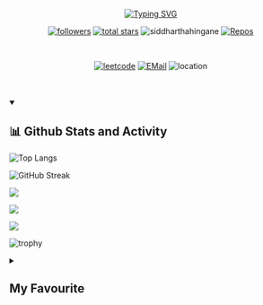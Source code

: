 <p align=center>
<a href="https://git.io/typing-svg"><img src="https://readme-typing-svg.demolab.com?font=Raleway&size=22&pause=1000&color=FB0C0CA9&background=FFFFFF00&center=true&vCenter=true&width=435&lines=Hey!++Siddhartha+here;Follow+me+on+Github+and+LeetCode" alt="Typing SVG" /></a></p>

<!--
**SiddharthaHingane/SiddharthaHingane** is a ✨ _special_ ✨ repository because its `README.md` (this file) appears on your GitHub profile. -->

<p align=center>
<a href="https://github.com/SiddharthaHingane?tab=followers">
    <img alt="followers" title="Follow me on Github" src="https://custom-icon-badges.demolab.com/github/followers/SiddharthaHingane?color=236ad3&labelColor=1155ba&style=for-the-badge&logo=person-add&label=Follow&logoColor=white"/></a>
    <a href="https://github.com/SiddharthaHingane?tab=repositories&sort=stargazers">
    <img alt="total stars" title="Total stars on GitHub" src="https://custom-icon-badges.demolab.com/github/stars/SiddharthaHingane?color=55960c&style=for-the-badge&labelColor=488207&logo=star"/></a>
    <a><img src="https://komarev.com/ghpvc/?username=siddharthahingane&label=Profile%20views&color=0e75b6&style=for-the-badge" alt="siddharthahingane" /> </a>
    <a href="https://github.com/SiddharthaHingane?tab=repositories">
    <img alt="Repos" src="https://custom-icon-badges.demolab.com/badge/-My%20Repos-blue?style=for-the-badge&logoColor=white&logo=repo"></a></p>
<br>
<p align=center>
<a href="https://leetcode.com/siddharthahingane/" target="_blank">
    <img alt="leetcode" src="https://img.shields.io/badge/-Leetcode-black?style=for-the-badge&labelColor=black&logo=leetcode&logoColor=orange"></a>
<a href="mailto:siddharthahingane@gmail.com"><img alt="EMail" src="https://custom-icon-badges.demolab.com/badge/-siddharthahingane@gmail.com-red?style=for-the-badge&logo=mention&logoColor=white"></a>
    <a><img alt="location" src="https://custom-icon-badges.demolab.com/badge/India-purple?style=for-the-badge&logo=location&logoColor=white"></a></p>
<br><br>
  
 <details open>
 <summary><h2>📊 Github Stats and Activity</h2></summary>
 
![Top Langs](https://github-readme-stats.vercel.app/api/top-langs/?username=SiddharthaHingane&layout=compact&theme=dracula)

![GitHub Streak](https://github-readme-streak-stats.herokuapp.com?user=SiddharthaHingane&theme=tokyonight&hide_border=true&date_format=M%20j%5B%2C%20Y%5D)

![](http://github-profile-summary-cards.vercel.app/api/cards/stats?username=SiddharthaHingane&theme=ayu_mirage)

![](http://github-profile-summary-cards.vercel.app/api/cards/profile-details?username=SiddharthaHingane&theme=codeSTACKr)

![](http://github-profile-summary-cards.vercel.app/api/cards/productive-time?username=SiddharthaHingane&theme=2077&utcOffset=5.30)
    
![trophy](https://github-profile-trophy.vercel.app/?username=SiddharthaHingane&theme=onedark)
</details>

<details>
    <summary><h2>My Favourite</h2></summary>
    <h3>📊 Analytics</h3>
    <a><img alt="Google Analytics" src="https://img.shields.io/badge/Google%20Analytics-E37400?logo=google%20analytics&logoColor=white"></a>
    <a><img alt="WakaTime" src="https://img.shields.io/badge/WakaTime-000000?logo=WakaTime&logoColor=white"></a>
    <br><br>
    <h3>📝 Blog</h3>
    <a><img alt="Blogger" src="https://img.shields.io/badge/Blogger-FF5722?logo=blogger&logoColor=white"></a>
    <a><img alt="Dev.to" src="https://img.shields.io/badge/dev.to-0A0A0A?logo=devdotto&logoColor=white"></a>
    <a><img alt="GeeksforGeeks" src="https://img.shields.io/badge/GeeksforGeeks-298D46?logo=geeksforgeeks&logoColor=white"></a>
    <a><img alt="Ghost" src="https://img.shields.io/badge/Ghost-000?logo=ghost&logoColor=yellow"></a>
    <a><img alt="Medium" src="https://img.shields.io/badge/Medium-12100E?logo=medium&logoColor=white"></a>
    <a><img alt="Wix" src="https://img.shields.io/badge/Wix-000?logo=wix&logoColor=white"></a>
    <a><img alt="WordPress" src="https://img.shields.io/badge/Wordpress-21759B?logo=wordpress&logoColor=white"></a>
    <br><br>
    <h3>📱 Contact</h3>
    <a><img alt="G Mail" src="https://img.shields.io/badge/Gmail-D14836?logo=gmail&logoColor=white"></a>
    <a><img alt="Messenger" src="https://img.shields.io/badge/Messenger-00B2FF?logo=messenger&logoColor=white"></a>
    <a><img alt="Microsoft Outlook" src="https://img.shields.io/badge/Microsoft_Outlook-0078D4?logo=microsoft-outlook&logoColor=white"></a>
    <a><img alt="Telegram" src="https://img.shields.io/badge/Telegram-2CA5E0?logo=telegram&logoColor=white"></a>
    <a><img alt="WhatsApp" src="https://img.shields.io/badge/WhatsApp-25D366?logo=whatsapp&logoColor=white"></a>
    <br><br>
    <h3>☁ Cloud</h3>
    <a><img alt="Amazon AWS" src="https://img.shields.io/badge/Amazon_AWS-FF9900?logo=amazonaws&logoColor=white"></a>
    <a><img alt="Github Actions" src="https://img.shields.io/badge/GitHub_Actions-2088FF?logo=github-actions&logoColor=white"></a>
    <a><img alt="Google Cloud" src="https://img.shields.io/badge/Google_Cloud-4285F4?logo=google-cloud&logoColor=white"></a>
    <a><img alt="Heroku" src="https://img.shields.io/badge/Heroku-430098logo=heroku&logoColor=white"></a>
    <a><img alt="iCloud" src="https://img.shields.io/badge/iCloud-3693F3?logo=iCloud&logoColor=white"></a>
    <a><img alt="Oracle" src="https://img.shields.io/badge/Oracle-F80000?logo=oracle&logoColor=black"></a>
    <a><img alt="Vercel" src="https://img.shields.io/badge/Vercel-000000?logo=vercel&logoColor=white"></a>
    <br><br>
    <h3>⚡ Database</h3>
    <a><img alt="Microsoft SQL Server" src="https://img.shields.io/badge/Microsoft%20SQL%20Server-CC2927?logo=microsoft%20sql%20server&logoColor=white"></a>
    <a><img alt="My SQL" src="https://img.shields.io/badge/MySQL-005C84?logo=mysql&logoColor=white"></a>
    <a><img alt="Oracle" src="https://img.shields.io/badge/Oracle-F80000?logo=Oracle&logoColor=white"></a>
    <br><br>
    <h3>🖍 Design</h3>
    <a><img alt="Adobe after Affects" src="https://img.shields.io/badge/Adobe%20after%20affects-CF96FD?logo=Adobe%20after%20effects&logoColor=393665"></a>
    <a><img alt="Adobe Creative Cloud" src="https://img.shields.io/badge/Adobe%20Creative%20Cloud-DA1F26?logo=Adobe%20Creative%20Cloud&logoColor=white"></a>
    <a><img alt="Adobe Illustrator" src="https://img.shields.io/badge/Adobe%20Illustrator-FF9A00?logo=adobe%20illustrator&logoColor=white"></a>
    <a><img alt="Adobe Indesign" src="https://img.shields.io/badge/Adobe%20InDesign-FF3366?logo=Adobe%20InDesign&logoColor=white"></a>
    <a><img alt="Adobe Lightroom" src="https://img.shields.io/badge/Adobe%20Lightroom-31A8FF?logo=Adobe%20Lightroom&logoColor=white"></a>
    <a><img alt="Adobe PhotoShop" src="https://img.shields.io/badge/Adobe%20Photoshop-31A8FF?logo=Adobe%20Photoshop&logoColor=black"></a>
    <a><img alt="Adobe Premiere Pro" src="https://img.shields.io/badge/Adobe%20Premiere%20Pro-9999FF?logo=Adobe%20Premiere%20Pro&logoColor=white"></a>
    <a><img alt="Adobe XD" src="https://img.shields.io/badge/Adobe%20XD-470137?logo=Adobe%20XD&logoColor=#FF61F6"></a>
    <a><img alt="Blender" src="https://img.shields.io/badge/blender-%23F5792A.svg?logo=blender&logoColor=white"></a>
    <a><img alt="Canva" src="https://img.shields.io/badge/Canva-%2300C4CC.svg?logo=Canva&logoColor=white"></a>
    <a><img alt="Figma" src="https://img.shields.io/badge/Figma-F24E1E?logo=figma&logoColor=white"></a>
    <a><img alt="GIMP" src="https://img.shields.io/badge/gimp-5C5543?logo=gimp&logoColor=white"></a>
    <br><br>
    <h3>📚 Education</h3>
    <a><img alt="Codecademy" src="https://img.shields.io/badge/Codecademy-FFF0E5?logo=codecademy&logoColor=303347"></a>
    <a><img alt="Coding Ninjas" src="https://img.shields.io/badge/coding%20ninjas-DD6620?logo=codingninjas&logoColor=white"></a>
    <a><img alt="Duolingo" src="https://img.shields.io/badge/Duolingo-58CC02?logo=Duolingo&logoColor=white"></a>
    <a><img alt="Free Code Camp" src="https://img.shields.io/badge/freecodecamp-27273D?logo=freecodecamp&logoColor=white"></a>
    <a><img alt="Gitignore Io" src="https://img.shields.io/badge/gitignore%20io-204ECF?logo=gitignoredotio&logoColor=white"></a>
    <a><img alt="Microsoft Acedemic" src="https://img.shields.io/badge/Microsoft%20Academic-2D9FD9?logo=Microsoft%20Academic&logoColor=white"></a>
    <a><img alt="Skill Share" src="https://img.shields.io/badge/skill%20share-002333?logo=skillshare&logoColor=white"></a>
    <a><img alt="Udemy" src="https://img.shields.io/badge/Udemy-EC5252?logo=Udemy&logoColor=white"></a>
    <br><br>
    <h3>🍔 Food</h3>
    <a><img alt="Burger King" src="https://img.shields.io/badge/Burger%20King-D62300?logo=Burger%20King&logoColor=white"></a>
    <a><img alt="KFC" src="https://img.shields.io/badge/KFC-F40027?logo=kfc&logoColor=white"></a>
    <a><img alt="McDonalds" src="https://img.shields.io/badge/McDonald's-FBC817?logo=McDonald's&logoColor=white"></a>
    <a><img alt="Swiggy" src="https://img.shields.io/badge/Swiggy-FC8019?logo=Swiggy&logoColor=white"></a>
    <a><img alt="Uber Eats" src="https://img.shields.io/badge/Uber_Eats-5FB709?logo=uber-eats&logoColor=white"></a>
    <a><img alt="Zomato" src="https://img.shields.io/badge/Zomato-E23744?logo=zomato&logoColor=white"></a>
    <br><br>
    <h3>🚀 Frameworks & Library</h3>
    <a><img alt="Apache" src="https://img.shields.io/badge/Apache-D22128?logo=Apache&logoColor=white"></a>
    <a><img alt="Bootstrap" src="https://img.shields.io/badge/Bootstrap-563D7C?logo=bootstrap&logoColor=white"></a>
    <a><img alt="Font Awesome" src="https://img.shields.io/badge/Font_Awesome-339AF0?logo=fontawesome&logoColor=white"></a>
    <a><img alt="GitBook" src="https://img.shields.io/badge/GitBook-7B36ED?logo=gitbook&logoColor=white"></a>
    <a><img alt="Github Pages" src="https://img.shields.io/badge/GitHub%20Pages-222222?logo=GitHub%20Pages&logoColor=white"></a>
    <a><img alt="JQuery" src="https://img.shields.io/badge/jQuery-0769AD?logo=jquery&logoColor=white"></a>
    <a><img alt="Jupyter" src="https://img.shields.io/badge/Jupyter-F37626.svg?logo=Jupyter&logoColor=white"></a>
    <a><img alt="Markdown" src="https://img.shields.io/badge/Markdown-000000?logo=markdown&logoColor=white"></a>
    <a><img alt="Microsoft" src="https://img.shields.io/badge/Microsoft-666666?logo=microsoft&logoColor=white"></a>
    <a><img alt="NodeJS" src="https://img.shields.io/badge/Node.js-339933?logo=nodedotjs&logoColor=white"></a>
    <a><img alt="PyPi" src="https://img.shields.io/badge/pypi-3775A9?logo=pypi&logoColor=white"></a>
    <a><img alt="P5 JS" src="https://img.shields.io/badge/p5%20js-ED225D?logo=p5dotjs&logoColor=white"></a>
    <a><img alt="R" src="https://img.shields.io/badge/R-276DC3?logo=r&logoColor=white"></a>
    <a><img alt="React" src="https://img.shields.io/badge/React-20232A?logo=react&logoColor=61DAFB"></a>
    <a><img alt="Rust" src="https://img.shields.io/badge/Rust-000000?logo=rust&logoColor=white"></a>
    <a><img alt="Shopify" src="https://img.shields.io/badge/shopify-8DB543?logo=Shopify&logoColor=white"></a>
    <a><img alt="Unity" src="https://img.shields.io/badge/Unity-100000?logo=unity&logoColor=white"></a>
    <a><img alt="Vue JS" src="https://img.shields.io/badge/Vue.js-35495E?logo=vuedotjs&logoColor=4FC08D"></a>
    <br><br>
    <h3>❤ Funding</h3>
    <a><img alt="Amazon Pay" src="https://img.shields.io/badge/amazon%20pay-F79114?logo=amazon%20pay&logoColor=white"></a>
    <a><img alt="Apple Pay" src="https://img.shields.io/badge/apple%20pay-007AFF?logo=apple%20pay&logoColor=white"></a>
    <a><img alt="Buy Me A Coffee" src="https://img.shields.io/badge/Buy_Me_A_Coffee-FFDD00?logo=buy-me-a-coffee&logoColor=black"></a>
    <a><img alt="G Pay" src="https://img.shields.io/badge/G%20pay-2875E3?logo=googlepay&logoColor=white"></a>
    <a><img alt="MasterCard" src="https://img.shields.io/badge/MasterCard-EB001B?logo=MasterCard&logoColor=white"></a>
    <a><img alt="PayPal" src="https://img.shields.io/badge/PayPal-00457C?logo=paypal&logoColor=white"></a>
    <a><img alt="PayTM" src="https://img.shields.io/badge/Paytm-002970?logo=paytm&logoColor=00BAF2"></a>
    <a><img alt="PhonePe" src="https://img.shields.io/badge/phonepe-3DDC84?logo=phonepe&logoColor=white&color=purple"></a>
    <a><img alt="Samsung Pay" src="https://img.shields.io/badge/samsung%20pay-1D49C0?logo=samsung%20pay&logoColor=white"></a>
    <a><img alt="Sponsor" src="https://img.shields.io/badge/sponsor-30363D?logo=GitHub-Sponsors&logoColor=#white"></a>
    <br><br>
    <h3>🎮 Games</h3>
    <a><img alt="FIFA" src="https://img.shields.io/badge/FIFA-B7312F?logo=fifa&logoColor=white"></a>
    <a><img alt="PlayStation" src="https://img.shields.io/badge/PlayStation-003791?logo=playstation&logoColor=white"></a>
    <a><img alt="Republic of Gamers(ROG)" src="https://img.shields.io/badge/Republic%20of%20Gamers-FF0029?logo=Republic%20of%20Gamers&logoColor=white"></a>
    <a><img alt="XBox" src="https://img.shields.io/badge/Xbox-107C10?logo=xbox&logoColor=white"></a>
    <br><br>
    <h3>🤜 Group</h3>
    <a><img alt="Discord" src="https://img.shields.io/badge/Discord-5865F2?logo=discord&logoColor=white"></a>
    <a><img alt="Google Meet" src="https://img.shields.io/badge/Google%20Meet-00897B?logo=google-meet&logoColor=white"></a>
    <a><img alt="Microsoft Teams" src="https://img.shields.io/badge/Microsoft_Teams-6264A7?logo=microsoft-teams&logoColor=white"></a>
    <a><img alt="Skype" src="https://img.shields.io/badge/Skype-00AFF0?logo=skype&logoColor=white"></a>
    <a><img alt="Zoom" src="https://img.shields.io/badge/Zoom-2D8CFF?logo=zoom&logoColor=white"></a>
    <br><br>
    <h3>👩‍💻 IDE</h3>
    <a><img alt="Adobe DreamWeaver" src="https://img.shields.io/badge/Adobe%20Dreamweaver-072401?logo=Adobe%20Dreamweaver&logoColor=34F400"></a>
    <a><img alt="Android Studio" src="https://img.shields.io/badge/Android_Studio-3DDC84?logo=android-studio&logoColor=white"></a>
    <a><img alt="Arduino IDE" src="https://img.shields.io/badge/Arduino_IDE-00979D?logo=arduino&logoColor=white"></a>
    <a><img alt="Notepad++" src="https://img.shields.io/badge/Notepad++-90E59A.svg?logo=notepad%2B%2B&logoColor=black"></a>
    <a><img alt="PyCharm" src="https://img.shields.io/badge/PyCharm-000000.svg?logo=PyCharm&logoColor=white"></a>
    <a><img alt="Replit" src="https://img.shields.io/badge/replit-667881?logo=replit&logoColor=white"></a>
    <a><img alt="VS Code" src="https://img.shields.io/badge/VSCode-0078D4?logo=visual%20studio%20code&logoColor=white"></a>
    <br><br>
    <h3>👩‍💻 Languages</h3>
    <a><img alt="C" src="https://img.shields.io/badge/C-00599C?logo=c&logoColor=white"></a>
    <a><img alt="C#" src="https://img.shields.io/badge/C%23-239120?logo=c-sharp&logoColor=white"></a>
    <a><img alt="C++" src="https://img.shields.io/badge/C%2B%2B-00599C?logo=c%2B%2B&logoColor=white"></a>
    <a><img alt="CSS" src="https://img.shields.io/badge/CSS3-1572B6?logo=css3&logoColor=white"></a>
    <a><img alt="D" src="https://img.shields.io/badge/D-CC342D?logo=d&logoColor=white"></a>
    <a><img alt="Dart" src="https://img.shields.io/badge/Dart-0175C2?logo=dart&logoColor=white"></a>
    <a><img alt="HTML" src="https://img.shields.io/badge/HTML5-E34F26?logo=html5&logoColor=white"></a>
    <a><img alt="JS" src="https://img.shields.io/badge/JavaScript-323330?logo=javascript&logoColor=F7DF1E"></a>
    <a><img alt="Json" src="https://img.shields.io/badge/json-5E5C5C?logo=json&logoColor=white"></a>
    <a><img alt="Kotlin" src="https://img.shields.io/badge/Kotlin-0095D5?logo=kotlin&logoColor=white"></a>
    <a><img alt="PHP" src="https://img.shields.io/badge/PHP-777BB4?logo=php&logoColor=white"></a>
    <a><img alt="Python" src="https://img.shields.io/badge/Python-FFD43B?logo=python&logoColor=blue"></a>
    <a><img alt="R" src="https://img.shields.io/badge/R-276DC3?logo=r&logoColor=white"></a>
    <a><img alt="Ruby" src="https://img.shields.io/badge/Ruby-CC342D?logo=ruby&logoColor=white"></a>
    <a><img alt="Rust" src="https://img.shields.io/badge/Rust-black?logo=rust&logoColor=#E57324"></a>
    <a><img alt="Scratch" src="https://img.shields.io/badge/Scratch-4D97FF?logo=Scratch&logoColor=white"></a>
    <a><img alt="TypeScript" src="https://img.shields.io/badge/TypeScript-007ACC?logo=typescript&logoColor=white"></a>
    <br><br>
    <h3>👨‍💻 Office</h3>
    <a><img alt="Apache OpenOffice" src="https://img.shields.io/badge/Apache_OpenOffice-0E85CD?logo=ApacheOpenOffice&logoColor=white"></a>
    <a><img alt="Google Sheets" src="https://img.shields.io/badge/Google%20Sheets-34A853?logo=google-sheets&logoColor=white"></a>
    <a><img alt="LibreOffice" src="https://img.shields.io/badge/LibreOffice-18A303?logo=LibreOffice&logoColor=white"></a>
    <a><img alt="Microsoft Office" src="https://img.shields.io/badge/Microsoft_Office-D83B01?logo=microsoft-office&logoColor=white"></a>
    <a><img alt="Microsoft SharePoint" src="https://img.shields.io/badge/Microsoft_SharePoint-0078D4?logo=microsoft-sharepoint&logoColor=white"></a>
    <a><img alt="Microsoft SQL Server" src="https://img.shields.io/badge/Microsoft_SQL_Server-CC2927?logo=microsoft-sql-server&logoColor=white"></a>
    <a><img alt="Microsoft Visio" src="https://img.shields.io/badge/Microsoft_Visio-3955A3?logo=microsoft-visio&logoColor=white"></a>
    <br><br>
    <h3>💻 OS</h3>
    <a><img alt="Alpine Linux" src="https://img.shields.io/badge/Alpine_Linux-0D597F?logo=alpine-linux&logoColor=white"></a>
    <a><img alt="Android" src="https://img.shields.io/badge/Android-3DDC84?logo=android&logoColor=white"></a>
    <a><img alt="Arch Linux" src="https://img.shields.io/badge/Arch_Linux-1793D1?logo=arch-linux&logoColor=white"></a>
    <a><img alt="Artix Linux" src="https://img.shields.io/badge/Artix_Linux-10A0CC?logo=artix-linux&logoColor=white"></a>
    <a><img alt="Debian" src="https://img.shields.io/badge/Debian-A81D33?logo=debian&logoColor=white"></a>
    <a><img alt="iOS" src="https://img.shields.io/badge/iOS-000000?logo=ios&logoColor=white"></a>
    <a><img alt="Kali Linux" src="https://img.shields.io/badge/Kali_Linux-557C94?logo=kali-linux&logoColor=white"></a>
    <a><img alt="Linux" src="https://img.shields.io/badge/Linux-FCC624?logo=linux&logoColor=black"></a>
    <a><img alt="MacOS" src="https://img.shields.io/badge/mac%20os-000000?logo=apple&logoColor=white"></a>
    <a><img alt="Pop!_OS" src="https://img.shields.io/badge/Pop!_OS-48B9C7?logo=Pop!_OS&logoColor=white"></a>
    <a><img alt="Ubuntu" src="https://img.shields.io/badge/Ubuntu-E95420?logo=ubuntu&logoColor=white"></a>
    <a><img alt="WearOS" src="https://img.shields.io/badge/-Wear%20OS-4285F4?logo=wear-os&logoColor=white"></a>
    <a><img alt="Windows" src="https://img.shields.io/badge/Windows-0078D6?logo=windows&logoColor=white"></a>
    <a><img alt="windows 95" src="https://img.shields.io/badge/Windows_95-008080?logo=windows-95&logoColor=white"></a>
    <a><img alt="Windows XP" src="https://img.shields.io/badge/Windows_XP-003399?logo=windows-xp&logoColor=white"></a>
    <a><img alt="Windows 11" src="https://img.shields.io/badge/Windows_11-0078d4?logo=windows-11&logoColor=white"></a>
    <a><img alt="Zorin OS" src="https://img.shields.io/badge/Zorin%20OS-0CC1F3?logo=zorin&logoColor=white"></a>
    <br><br>
    <h3>💡 Prototyping Platforms</h3>
    <a><img alt="Arduino" src="https://img.shields.io/badge/Arduino-00979D?logo=Arduino&logoColor=white"></a>
    <a><img alt="Micro:Bit" src="https://img.shields.io/badge/micro:bit-00ED00?logo=micro:bit&logoColor=white"></a>
    <a><img alt="Raspberry Pi" src="https://img.shields.io/badge/Raspberry%20Pi-A22846?logo=Raspberry%20Pi&logoColor=white"></a>
    <br><br>
    <h3>👨 Social</h3>
    <a><img alt="CodePen" src="https://img.shields.io/badge/Codepen-000000?logo=codepen&logoColor=white"></a>
    <a><img alt="GitHub" src="https://img.shields.io/badge/GitHub-100000?logo=github&logoColor=white"></a>
    <a><img alt="Instagram" src="https://img.shields.io/badge/Instagram-E4405F?logo=instagram&logoColor=white"></a>
    <a><img alt="LeetCode" src="https://img.shields.io/badge/-LeetCode-FFA116?logo=LeetCode&logoColor=black"></a>
    <a><img alt="LinkedIn" src="https://img.shields.io/badge/LinkedIn-0077B5?logo=linkedin&logoColor=white"></a>
    <a><img alt="LinkTree" src="https://img.shields.io/badge/linktree-39E09B?logo=linktree&logoColor=white"></a>
    <a><img alt="Pinterest" src="https://img.shields.io/badge/Pinterest-%23E60023.svg?logo=Pinterest&logoColor=white"></a>
    <a><img alt="Quora" src="https://img.shields.io/badge/Quora-%23B92B27.svg?logo=Quora&logoColor=white"></a>
    <a><img alt="Reddit" src="https://img.shields.io/badge/Reddit-FF4500?logo=reddit&logoColor=white"></a>
    <a><img alt="Stack Overflow" src="https://img.shields.io/badge/Stack_Overflow-FE7A16?logo=stack-overflow&logoColor=white"></a>
    <a><img alt="Strava" src="https://img.shields.io/badge/Strava-FC4C02?logo=strava&logoColor=white"></a>
    <a><img alt="Tumblr" src="https://img.shields.io/badge/Tumblr-%2336465D.svg?logo=Tumblr&logoColor=white"></a>
    <a><img alt="Twitter" src="https://img.shields.io/badge/Twitter-1DA1F2?logo=twitter&logoColor=white"></a>
    <br><br>
    <h3>🎶 Sound</h3>
    <a><img alt="Apple Music" src="https://img.shields.io/badge/apple%20music-F34E68?logo=apple%20music&logoColor=white"></a>
    <a><img alt="Apple Podcasts" src="https://img.shields.io/badge/Apple_Podcasts-9933CC?logo=apple-podcasts&logoColor=white"></a>
    <a><img alt="Google Podcasts" src="https://img.shields.io/badge/Google_Podcasts-4285F4?logo=google-podcasts&logoColor=white"></a>
    <a><img alt="Spotify" src="https://img.shields.io/badge/Spotify-1ED760?logo=spotify&logoColor=white"></a>
    <a><img alt="YouTube Music" src="https://img.shields.io/badge/YouTube_Music-FF0000?logo=youtube-music&logoColor=white"></a>
    <br><br>
    <h3>🛒 Store</h3>
    <a><img alt="App Store" src="https://img.shields.io/badge/App_Store-0D96F6?logo=app-store&logoColor=white"></a>
    <a><img alt="Google Play" src="https://img.shields.io/badge/Google_Play-414141?logo=google-play&logoColor=white"></a>
    <br><br>
    <h3>🎞 Streaming</h3>
    <a><img alt="Amazon Prime" src="https://img.shields.io/badge/Amazon%20Prime-00A8E1?logo=primevideo&logoColor=white"></a>
    <a><img alt="Netflix" src="https://img.shields.io/badge/Netflix-E50914?logo=netflix&logoColor=white"></a>
    <a><img alt="Youtube" src="https://img.shields.io/badge/YouTube-FF0000?logo=youtube&logoColor=white"></a>
    <br><br>
    <h3>💻 Terminal</h3>
    <a><img alt="PowerShell" src="https://img.shields.io/badge/powershell-5391FE?logo=powershell&logoColor=white"></a>
    <a><img alt="Windows Terminal" src="https://img.shields.io/badge/windows%20terminal-4D4D4D?logo=windows%20terminal&logoColor=white"></a>
    <br><br>
    <h3>🌐 Web Browsers</h3>
    <a><img alt="Brave" src="https://img.shields.io/badge/Brave-FF1B2D?logo=Brave&logoColor=white"></a>
    <a><img alt="Firfox Browser" src="https://img.shields.io/badge/Firefox_Browser-FF7139?logo=Firefox-Browser&logoColor=white"></a>
    <a><img alt="Google Chrome" src="https://img.shields.io/badge/Google_chrome-4285F4?logo=Google-chrome&logoColor=white"></a>
    <a><img alt="Microsoft Edge" src="https://img.shields.io/badge/Microsoft_Edge-0078D7?logo=Microsoft-edge&logoColor=white"></a>
    <a><img alt="Safari" src="https://img.shields.io/badge/Safari-010101?logo=Safari&logoColor=white"></a>
</details>
<br><br>
